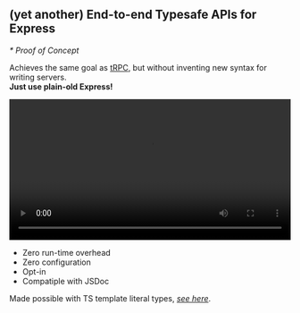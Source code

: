 ## (yet another) End-to-end Typesafe APIs for Express

_\* Proof of Concept_

Achieves the same goal as [tRPC](https://github.com/trpc/trpc), but without inventing new syntax for writing servers. \
**Just use plain-old Express!**

<video width="100%" height="auto" controls>
  <source src="./demo.mp4" type="video/mp4">
</video>

- Zero run-time overhead
- Zero configuration
- Opt-in
- Compatiple with JSDoc

Made possible with TS template literal types, [_see here_](https://github.com/ghoullier/awesome-template-literal-types).
